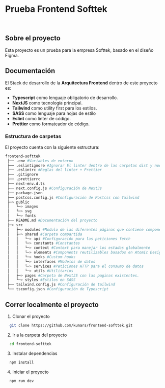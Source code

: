 # Prueba Frontend Softtek

<br>

## Sobre el proyecto

Esta proyecto es un prueba para la empresa Softtek, basado en el diseño Figma.

## Documentación

El Stack de desarrollo de la **Arquitectura Frontend** dentro de este proyecto es:

* **Typescript** como lenguaje obligatorio de desarrollo.
* **NextJS** como tecnología principal.
* **Tailwind** como utility first para los estilos.
* **SASS** como lenguaje para hojas de estilo
* **Eslint** como linter de código.
* **Prettier** como formateador de código.

### Estructura de carpetas

El proyecto cuenta con la siguiente estructura:


```bash
frontend-softtek
 ├── .env #Variables de entorno
 ├── .eslintignore #Ignorar El linter dentro de las carpetas dist y node_modules
 ├── .eslintrc #Reglas del linter + Prettier
 ├── .gitignore
 ├── .prettierrc 
 ├── next-env.d.ts 
 ├── next.config.js #Configuración de NextJs
 ├── package.json 
 ├── postcss.config.js #Configuración de Postcss con Tailwind
 ├─> public
 │   └─> images
 │   └─> svg
 │   └─> fonts
 ├── README.md #Documentación del proyecto
 ├─> src
 │   ├─> modules #Modulo de las diferentes páginas que contiene components pequeños
 │   ├─> shared #Carpeta compartida  
 │   │   └─> api #Configuración para las peticiones fetch
 │   │   └─> constants #Constantes
 │   │   └─> context #Context para manejar los estados globalmente
 │   │   └─> elements #Components reutilizables basados en Atomic Design
 │   │   └─> hooks #Custom hooks
 │   │   └─> interfaces #Modelos de datos
 │   │   └─> services #Peticiones HTTP para el consumo de datos
 │   │   └─> utils #Utilitarios
 │   ├─> pages #Carpeta de NextJS con las paginas existentes.
 │   └─> styles #Estilos en SASS
 ├── tailwind.config.js #Configuración de tailwind
 └── tsconfig.json #Configuración de Typescript
```

## Correr localmente el proyecto

1. Clonar el proyecto

```bash
  git clone https://github.com/kunars/frontend-softtek.git
```

2. Ir a la carpeta del proyecto

```bash
  cd frontend-softtek
```

3. Instalar dependencias

```bash
  npm install
```

4. Iniciar el proyecto

```bash
  npm run dev
```